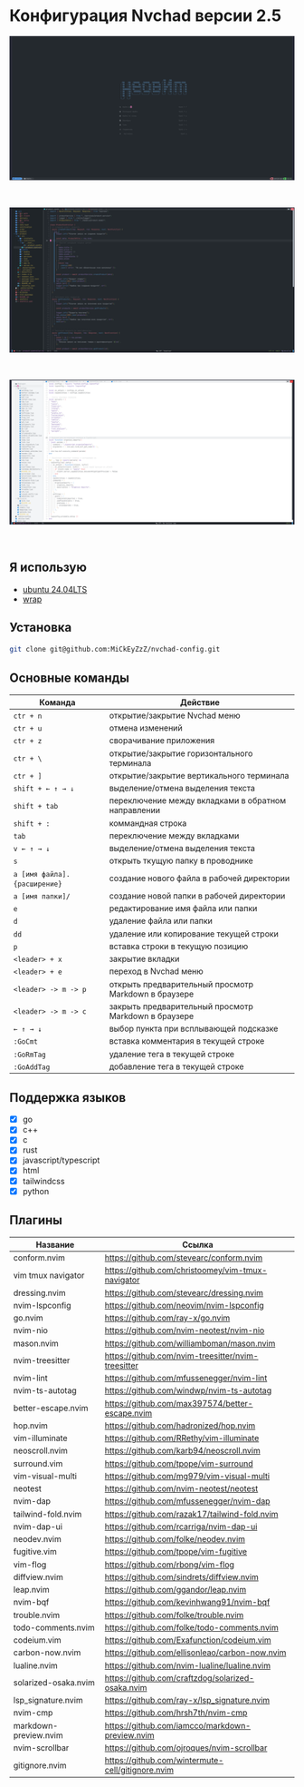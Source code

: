 # Конфигурация Nvchad версии 2.5

<p align="center">
  <img src="images/img-5.png">
</p>
</br>
<p align="center">
  <img src="images/img-1.png">
</p>
</br>
<p align="center">
  <img src="images/img-3.png">
</p>
</br>

## Я использую

- [ubuntu 24.04LTS](https://ubuntu.com/download/desktop)
- [wrap](https://www.warp.dev/)

## Установка

```zsh
git clone git@github.com:MiCkEyZzZ/nvchad-config.git
```

## Основные команды

| Команда                      | Действие                                             |
| ---------------------------- | ---------------------------------------------------- |
| `ctr + n`                    | открытие/закрытие Nvchad меню                        |
| `ctr + u`                    | отмена изменений                                     |
| `ctr + z`                    | сворачивание приложения                              |
| `ctr + \`                    | открытие/закрытие горизонтального терминала          |
| `ctr + ]`                    | открытие/закрытие вертикального терминала            |
| `shift + ← ↑ → ↓`            | выделение/отмена выделения текста                    |
| `shift + tab`                | переключение между вкладками в обратном направлении  |
| `shift + :`                  | коммандная строка                                    |
| `tab`                        | переключение между вкладками                         |
| `v ← ↑ → ↓`                  | выделение/отмена выделения текста                    |
| `s`                          | открыть ткущую папку в проводнике                    |
| `a [имя файла].{расширение}` | создание нового файла в рабочей директории           |
| `a [имя папки]/`             | создание новой папки в рабочей директории            |
| `e`                          | редактирование имя файла или папки                   |
| `d`                          | удаление файла или папки                             |
| `dd`                         | удаление или копирование текущей строки              |
| `p`                          | вставка строки в текущую позицию                     |
| `<leader> + x`               | закрытие вкладки                                     |
| `<leader> + e`               | переход в Nvchad меню                                |
| `<leader> -> m -> p`         | открыть предварительный просмотр Markdown в браузере |
| `<leader> -> m -> c`         | закрыть предварительный просмотр Markdown в браузере |
| `← ↑ → ↓`                    | выбор пункта при всплывающей подсказке               |
| `:GoCmt`                     | вставка комментария в текущей строке                 |
| `:GoRmTag`                   | удаление тега в текущей строке                       |
| `:GoAddTag`                  | добавление тега в текущей строке                     |

## Поддержка языков

- [x] go
- [x] c++
- [x] c
- [x] rust
- [x] javascript/typescript
- [x] html
- [x] tailwindcss
- [x] python

## Плагины

| Название              | Ссылка                                             |
| --------------------- | -------------------------------------------------- |
| conform.nvim          | https://github.com/stevearc/conform.nvim           |
| vim tmux navigator    | https://github.com/christoomey/vim-tmux-navigator  |
| dressing.nvim         | https://github.com/stevearc/dressing.nvim          |
| nvim-lspconfig        | https://github.com/neovim/nvim-lspconfig           |
| go.nvim               | https://github.com/ray-x/go.nvim                   |
| nvim-nio              | https://github.com/nvim-neotest/nvim-nio           |
| mason.nvim            | https://github.com/williamboman/mason.nvim         |
| nvim-treesitter       | https://github.com/nvim-treesitter/nvim-treesitter |
| nvim-lint             | https://github.com/mfussenegger/nvim-lint          |
| nvim-ts-autotag       | https://github.com/windwp/nvim-ts-autotag          |
| better-escape.nvim    | https://github.com/max397574/better-escape.nvim    |
| hop.nvim              | https://github.com/hadronized/hop.nvim             |
| vim-illuminate        | https://github.com/RRethy/vim-illuminate           |
| neoscroll.nvim        | https://github.com/karb94/neoscroll.nvim           |
| surround.vim          | https://github.com/tpope/vim-surround              |
| vim-visual-multi      | https://github.com/mg979/vim-visual-multi          |
| neotest               | https://github.com/nvim-neotest/neotest            |
| nvim-dap              | https://github.com/mfussenegger/nvim-dap           |
| tailwind-fold.nvim    | https://github.com/razak17/tailwind-fold.nvim      |
| nvim-dap-ui           | https://github.com/rcarriga/nvim-dap-ui            |
| neodev.nvim           | https://github.com/folke/neodev.nvim               |
| fugitive.vim          | https://github.com/tpope/vim-fugitive              |
| vim-flog              | https://github.com/rbong/vim-flog                  |
| diffview.nvim         | https://github.com/sindrets/diffview.nvim          |
| leap.nvim             | https://github.com/ggandor/leap.nvim               |
| nvim-bqf              | https://github.com/kevinhwang91/nvim-bqf           |
| trouble.nvim          | https://github.com/folke/trouble.nvim              |
| todo-comments.nvim    | https://github.com/folke/todo-comments.nvim        |
| codeium.vim           | https://github.com/Exafunction/codeium.vim         |
| carbon-now.nvim       | https://github.com/ellisonleao/carbon-now.nvim     |
| lualine.nvim          | https://github.com/nvim-lualine/lualine.nvim       |
| solarized-osaka.nvim  | https://github.com/craftzdog/solarized-osaka.nvim  |
| lsp_signature.nvim    | https://github.com/ray-x/lsp_signature.nvim        |
| nvim-cmp              | https://github.com/hrsh7th/nvim-cmp                |
| markdown-preview.nvim | https://github.com/iamcco/markdown-preview.nvim    |
| nvim-scrollbar        | https://github.com/ojroques/nvim-scrollbar         |
| gitignore.nvim        | https://github.com/wintermute-cell/gitignore.nvim  |
